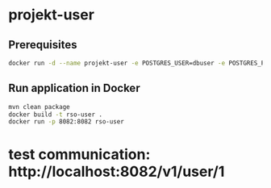 # projekt-user
## Prerequisites

```bash
docker run -d --name projekt-user -e POSTGRES_USER=dbuser -e POSTGRES_PASSWORD=postgres -e POSTGRES_DB=users -p 32769:5432 postgres:latest
```

## Run application in Docker

```bash
mvn clean package
docker build -t rso-user .
docker run -p 8082:8082 rso-user
```
# test communication: http://localhost:8082/v1/user/1